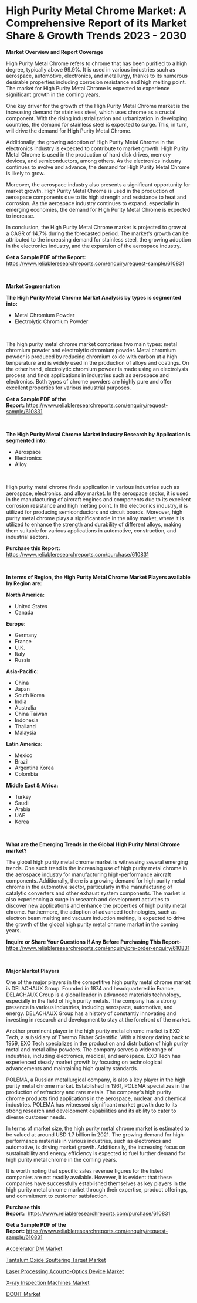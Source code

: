 <p><h1>High Purity Metal Chrome Market: A Comprehensive Report of its Market Share & Growth Trends 2023 - 2030</h1></p><p><strong>Market Overview and Report Coverage</strong></p>
<p><p>High Purity Metal Chrome refers to chrome that has been purified to a high degree, typically above 99.9%. It is used in various industries such as aerospace, automotive, electronics, and metallurgy, thanks to its numerous desirable properties including corrosion resistance and high melting point. The market for High Purity Metal Chrome is expected to experience significant growth in the coming years.</p><p>One key driver for the growth of the High Purity Metal Chrome market is the increasing demand for stainless steel, which uses chrome as a crucial component. With the rising industrialization and urbanization in developing countries, the demand for stainless steel is expected to surge. This, in turn, will drive the demand for High Purity Metal Chrome.</p><p>Additionally, the growing adoption of High Purity Metal Chrome in the electronics industry is expected to contribute to market growth. High Purity Metal Chrome is used in the production of hard disk drives, memory devices, and semiconductors, among others. As the electronics industry continues to evolve and advance, the demand for High Purity Metal Chrome is likely to grow.</p><p>Moreover, the aerospace industry also presents a significant opportunity for market growth. High Purity Metal Chrome is used in the production of aerospace components due to its high strength and resistance to heat and corrosion. As the aerospace industry continues to expand, especially in emerging economies, the demand for High Purity Metal Chrome is expected to increase.</p><p>In conclusion, the High Purity Metal Chrome market is projected to grow at a CAGR of 14.7% during the forecasted period. The market's growth can be attributed to the increasing demand for stainless steel, the growing adoption in the electronics industry, and the expansion of the aerospace industry.</p></p>
<p><strong>Get a Sample PDF of the Report:</strong> <a href="https://www.reliableresearchreports.com/enquiry/request-sample/610831">https://www.reliableresearchreports.com/enquiry/request-sample/610831</a></p>
<p>&nbsp;</p>
<p><strong>Market Segmentation</strong></p>
<p><strong>The High Purity Metal Chrome Market Analysis by types is segmented into:</strong></p>
<p><ul><li>Metal Chromium Powder</li><li>Electrolytic Chromium Powder</li></ul></p>
<p>&nbsp;</p>
<p><p>The high purity metal chrome market comprises two main types: metal chromium powder and electrolytic chromium powder. Metal chromium powder is produced by reducing chromium oxide with carbon at a high temperature and is widely used in the production of alloys and coatings. On the other hand, electrolytic chromium powder is made using an electrolysis process and finds applications in industries such as aerospace and electronics. Both types of chrome powders are highly pure and offer excellent properties for various industrial purposes.</p></p>
<p><strong>Get a Sample PDF of the Report:</strong>&nbsp;<a href="https://www.reliableresearchreports.com/enquiry/request-sample/610831">https://www.reliableresearchreports.com/enquiry/request-sample/610831</a></p>
<p>&nbsp;</p>
<p><strong>The High Purity Metal Chrome Market Industry Research by Application is segmented into:</strong></p>
<p><ul><li>Aerospace</li><li>Electronics</li><li>Alloy</li></ul></p>
<p>&nbsp;</p>
<p><p>High purity metal chrome finds application in various industries such as aerospace, electronics, and alloy market. In the aerospace sector, it is used in the manufacturing of aircraft engines and components due to its excellent corrosion resistance and high melting point. In the electronics industry, it is utilized for producing semiconductors and circuit boards. Moreover, high purity metal chrome plays a significant role in the alloy market, where it is utilized to enhance the strength and durability of different alloys, making them suitable for various applications in automotive, construction, and industrial sectors.</p></p>
<p><strong>Purchase this Report:</strong>&nbsp; <a href="https://www.reliableresearchreports.com/purchase/610831">https://www.reliableresearchreports.com/purchase/610831</a></p>
<p>&nbsp;</p>
<p><strong>In terms of Region, the High Purity Metal Chrome Market Players available by Region are:</strong></p>
<p>
    <p> <strong> North America: </strong>
        <ul>
            <li>United States</li>
            <li>Canada</li>
        </ul>
        </p> 
    <p> <strong> Europe: </strong>
        <ul>
            <li>Germany</li>
            <li>France</li>
            <li>U.K.</li>
            <li>Italy</li>
            <li>Russia</li>
        </ul>
        </p> 
    <p> <strong> Asia-Pacific: </strong>
        <ul>
            <li>China</li>
            <li>Japan</li>
            <li>South Korea</li>
            <li>India</li>
            <li>Australia</li>
            <li>China Taiwan</li>
            <li>Indonesia</li>
            <li>Thailand</li>
            <li>Malaysia</li>
        </ul>
        </p> 
    <p> <strong> Latin America: </strong>
        <ul>
            <li>Mexico</li>
            <li>Brazil</li>
            <li>Argentina Korea</li>
            <li>Colombia</li>
        </ul>
        </p> 
    <p> <strong> Middle East & Africa: </strong>
        <ul>
            <li>Turkey</li>
            <li>Saudi</li>
            <li>Arabia</li>
            <li>UAE</li>
            <li>Korea</li>
        </ul>
    </p>
    </p>
<p>&nbsp;</p>
<p><strong>What are the Emerging Trends in the Global High Purity Metal Chrome market?</strong></p>
<p><p>The global high purity metal chrome market is witnessing several emerging trends. One such trend is the increasing use of high purity metal chrome in the aerospace industry for manufacturing high-performance aircraft components. Additionally, there is a growing demand for high purity metal chrome in the automotive sector, particularly in the manufacturing of catalytic converters and other exhaust system components. The market is also experiencing a surge in research and development activities to discover new applications and enhance the properties of high purity metal chrome. Furthermore, the adoption of advanced technologies, such as electron beam melting and vacuum induction melting, is expected to drive the growth of the global high purity metal chrome market in the coming years.</p></p>
<p><strong>Inquire or Share Your Questions If Any Before Purchasing This Report</strong>- <a href="https://www.reliableresearchreports.com/enquiry/pre-order-enquiry/610831">https://www.reliableresearchreports.com/enquiry/pre-order-enquiry/610831</a></p>
<p>&nbsp;</p>
<p><strong>Major Market Players</strong></p>
<p><p>One of the major players in the competitive high purity metal chrome market is DELACHAUX Group. Founded in 1874 and headquartered in France, DELACHAUX Group is a global leader in advanced materials technology, especially in the field of high purity metals. The company has a strong presence in various industries, including aerospace, automotive, and energy. DELACHAUX Group has a history of constantly innovating and investing in research and development to stay at the forefront of the market.</p><p>Another prominent player in the high purity metal chrome market is EXO Tech, a subsidiary of Thermo Fisher Scientific. With a history dating back to 1959, EXO Tech specializes in the production and distribution of high purity metal and metal alloy powders. The company serves a wide range of industries, including electronics, medical, and aerospace. EXO Tech has experienced steady market growth by focusing on technological advancements and maintaining high quality standards.</p><p>POLEMA, a Russian metallurgical company, is also a key player in the high purity metal chrome market. Established in 1961, POLEMA specializes in the production of refractory and rare metals. The company's high purity chrome products find applications in the aerospace, nuclear, and chemical industries. POLEMA has witnessed significant market growth due to its strong research and development capabilities and its ability to cater to diverse customer needs.</p><p>In terms of market size, the high purity metal chrome market is estimated to be valued at around USD 1.7 billion in 2021. The growing demand for high-performance materials in various industries, such as electronics and automotive, is driving market growth. Additionally, the increasing focus on sustainability and energy efficiency is expected to fuel further demand for high purity metal chrome in the coming years.</p><p>It is worth noting that specific sales revenue figures for the listed companies are not readily available. However, it is evident that these companies have successfully established themselves as key players in the high purity metal chrome market through their expertise, product offerings, and commitment to customer satisfaction.</p></p>
<p><strong>Purchase this Report:</strong>&nbsp;&nbsp;<a href="https://www.reliableresearchreports.com/purchase/610831">https://www.reliableresearchreports.com/purchase/610831</a></p>
<p></p>
<p><strong>Get a Sample PDF of the Report:</strong>&nbsp;<a href="https://www.reliableresearchreports.com/enquiry/request-sample/610831">https://www.reliableresearchreports.com/enquiry/request-sample/610831</a></p>
<p><p><a href="https://medium.com/@tyreldooley/accelerator-dm-market-size-growth-forecast-2023-2030-507553ec8da5">Accelerator DM Market</a></p><p><a href="https://github.com/mahnoor2003/Market-Research-Report-List-1/blob/main/tantalum-oxide-sputtering-target-market.md">Tantalum Oxide Sputtering Target Market</a></p><p><a href="https://www.linkedin.com/pulse/laser-processing-acousto-optics-device-market-size-share-amp-dxk2c/">Laser Processing Acousto-Optics Device Market</a></p><p><a href="https://www.linkedin.com/pulse/x-ray-inspection-machines-market-challenges-opportunities-poy0c/">X-ray Inspection Machines Market</a></p><p><a href="https://medium.com/@trystanward/dcoit-market-size-growth-forecast-2023-2030-335a48131deb">DCOIT Market</a></p></p>